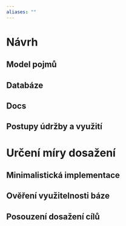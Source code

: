 ```yaml
---
aliases: ""
---
```


# Návrh
## Model pojmů

## Databáze

## Docs

## Postupy údržby a využití

# Určení míry dosažení
## Minimalistická implementace

## Ověření využitelnosti báze

## Posouzení dosažení cílů


